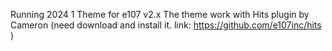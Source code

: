 Running 2024 1 Theme for e107 v2.x The theme work with Hits plugin by Cameron (need download and install it. link: https://github.com/e107inc/hits )
